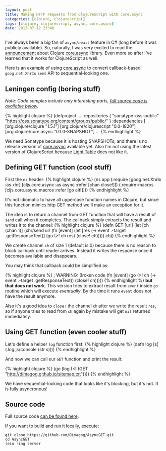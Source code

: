 ```yaml
---
layout: post
title: Making HTTP requests from ClojureScript with core.async
categories: [clojure, clojurescript]
tags: [clojure, clojurescript, async, core.async]
date: 2013-07-12 23:40
---
```

I've always been a big fan of `async/await` feature in C# (long before it was publicly available).
So, naturally, I was very excited to read the [announcement] about Clojure [core.async][] library. 
Even more so after I've learned that it works for ClojureScript as well.

Here is an example of using [core.async][] to convert callback-based `goog.net.XhrIo` `send` API to
sequential-looking one.

[core.async]: https://github.com/clojure/core.async
[announcement]: http://clojure.com/blog/2013/06/28/clojure-core-async-channels.html

## Leningen config (boring stuff)

*Note: Code samples include only interesting parts, [full source code is available below](#src).*

{% highlight clojure %}
(defproject ...
  :repositories {
    "sonatype-oss-public" "https://oss.sonatype.org/content/groups/public/"
  }
  :dependencies [
    [org.clojure/clojure "1.5.1"]
    [org.clojure/clojurescript "0.0-1820"] 
    [org.clojure/core.async "0.1.0-SNAPSHOT"]
  ...
{% endhighlight %}

We need Sonatype because it is hosting SNAPSHOTs, and there is no release version of [core.async][] available yet.
Also I'm not using the latest version of ClojureScript because [Light Table](http://www.lighttable.com/) does not like it.

## Defining GET function (cool stuff)
First the `ns` header:
{% highlight clojure %}
(ns app
  (:require
    [goog.net.XhrIo :as xhr]
    [cljs.core.async :as async :refer [chan close!]])
  (:require-macros
    [cljs.core.async.macros :refer [go alt!]]))
{% endhighlight %}

It's not idiomatic to have all uppercase function names in Clojure, but since this function mimics
http GET method we'll make an exception for it.

The idea is to return a channel from GET function that will have a result of `send` call
when it completes. The callback simply extracts the result and writes it to the channel:
{% highlight clojure %}
(defn GET [url]
  (let [ch (chan 1)]
    (xhr/send url
              (fn [event]
                (let [res (-> event .-target .getResponseText)]
                  (go (>! ch res)
                      (close! ch)))))
    ch))
{% endhighlight %}

We create channel `ch` of size 1 (default is 0) because there is no reason to block callback until reader arrives.
Instead it writes the response once it becomes available and disappears.

You may think that callback could be simplified as:

{% highlight clojure %}
; WARNING: Broken code
              (fn [event]
                (go (>! ch (-> event .-target .getResponseText))
                (close! ch)))))
{% endhighlight %}
**but that does not work**. This version tries to extract result from `event` inside `go`
routine which will execute *eventually*. By the time it runs `event` does not have the result anymore.

Also it's a good idea to `close!` the channel `ch` after we write the result `res`, so if anyone tries
to read from `ch` again by mistake will get `nil` returned immediately.

## Using GET function (even cooler stuff)
Let's define a helper `log` function first:
{% highlight clojure %}
(defn log [s]
  (.log js/console (str s))))
{% endhighlight %}

And now we can call our `GET` function and print the result:

{% highlight clojure %}
(go
  (log (<! (GET "http://dimagog.github.io/sitemap.txt"))))
{% endhighlight %}

We have sequential-looking code that looks like it's blocking, but it's not. It is fully asyncronous!

## <a name="src"> </a> Source code
Full source code [can be found here][Gist].

If you want to build and run it locally, execute:

    git clone https://github.com/Dimagog/AsyncGET.git
    cd AsyncGET
    lein ring server

[Gist]: https://github.com/Dimagog/AsyncGET
